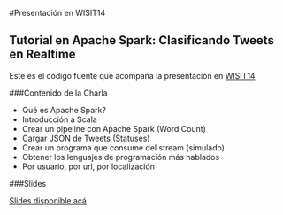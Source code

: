 #Presentación en WISIT14
## Tutorial en Apache Spark: Clasificando Tweets en Realtime

Este es el código fuente que acompaña la presentación en [WISIT14](http://wisit.uqbar.org)

###Contenido de la Charla

- Qué es Apache Spark?
- Introducción a Scala
- Crear un pipeline con Apache Spark (Word Count)
- Cargar JSON de Tweets (Statuses)
- Crear un programa que consume del stream (simulado)
- Obtener los lenguajes de programación más hablados
- Por usuario, por url, por localización

###Slides

[Slides disponible acá](http://www.slideshare.net/socialmetrix/tutorial-en-apache-spark-clasificando-tweets-en-realtime)
